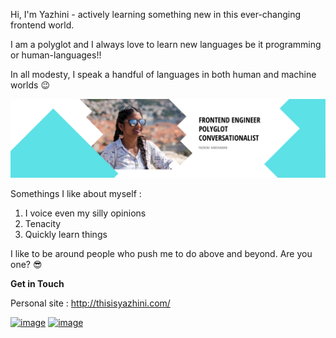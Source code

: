 

Hi, I'm Yazhini - actively learning something new in this ever-changing frontend world.

I am a polyglot and I always love to learn new languages be it programming or human-languages!! 

In all modesty, I speak a handful of languages in both human and machine worlds 😉 

![image](https://github.com/thisisyazhini/thisisyazhini/raw/main/Yazhini-Banner.png)

Somethings I like about myself : 

1. I voice even my silly opinions
2. Tenacity
3. Quickly learn things

I like to be around people who push me to do above and beyond. Are you one?  😎 

**Get in Touch**

Personal site : http://thisisyazhini.com/

[![image](https://img.shields.io/badge/LinkedIn-0077B5?style=for-the-badge&logo=linkedin&logoColor=white)](https://www.linkedin.com/in/thisisyazhini/)  [![image](https://img.shields.io/badge/Twitter-1DA1F2?style=for-the-badge&logo=twitter&logoColor=white)](https://twitter.com/thisisyazhini)
